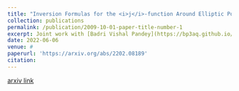 ```yaml
---
title: "Inversion Formulas for the <i>j</i>-function Around Elliptic Points"
collection: publications
permalink: /publication/2009-10-01-paper-title-number-1
excerpt: Joint work with [Badri Vishal Pandey](https://bp3aq.github.io/). Archiv der Mathematik. Recommended for publication.
date: 2022-06-06
venue: #
paperurl: 'https://arxiv.org/abs/2202.08189'
citation: 
---
```


[arxiv link](https://arxiv.org/abs/2202.08189)


